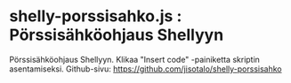 shelly-porssisahko.js : Pörssisähköohjaus Shellyyn
===
Pörssisähköohjaus Shellyyn. Klikaa "Insert code" -painiketta skriptin asentamiseksi. Github-sivu: https://github.com/jisotalo/shelly-porssisahko

